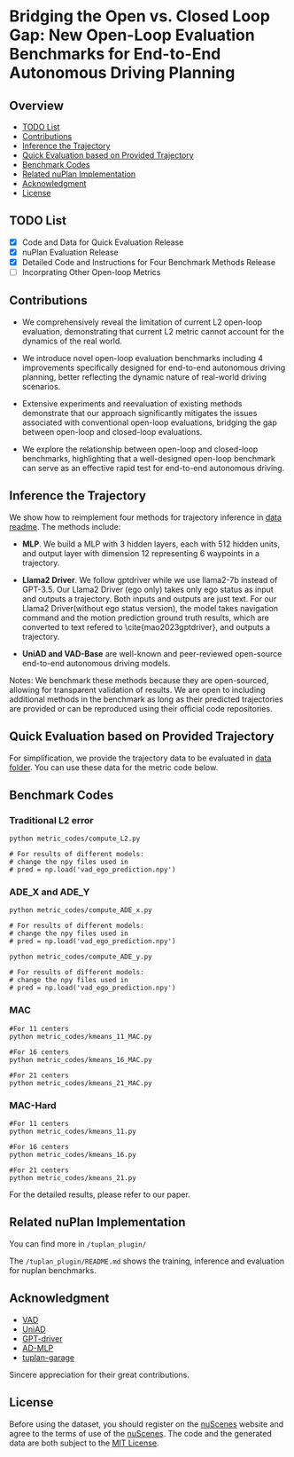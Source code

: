 
# Bridging the Open vs. Closed Loop Gap: New Open-Loop Evaluation Benchmarks for End-to-End Autonomous Driving Planning

## Overview
- [TODO List](#todo-list)
- [Contributions](#contributions)
- [Inference the Trajectory](#inference-the-trajectory)
- [Quick Evaluation based on Provided Trajectory](#quick-evaluation-based-on-provided-trajectory)
- [Benchmark Codes](#benchmark-codes)
- [Related nuPlan Implementation](#related-nuplan-implementation)
- [Acknowledgment](#acknowledgment)
- [License](#license)

## TODO List
- [x] Code and Data for Quick Evaluation Release
- [x] nuPlan Evaluation Release
- [x] Detailed Code and Instructions for Four Benchmark Methods Release
- [ ] Incorprating Other Open-loop Metrics

## Contributions
* We comprehensively reveal the limitation of current L2 open-loop evaluation, demonstrating that current L2 metric cannot account for the dynamics of the real world.

* We introduce novel open-loop evaluation benchmarks including 4 improvements specifically designed for end-to-end autonomous driving planning, better reflecting the dynamic nature of real-world driving scenarios.

* Extensive experiments and reevaluation of existing methods demonstrate that our approach significantly mitigates the issues associated with conventional open-loop evaluations, bridging the gap between open-loop and closed-loop evaluations.

* We explore the relationship between open-loop and closed-loop benchmarks, highlighting that a well-designed open-loop benchmark can serve as an effective rapid test for end-to-end autonomous driving.

## Inference the Trajectory

We show how to reimplement four methods for trajectory inference in [data readme](data/README.md). The methods include:

* **MLP**. We build a MLP with 3 hidden layers, each with 512 hidden units, and output layer with dimension 12 representing 6 waypoints in a trajectory.

* **Llama2 Driver**. We follow gptdriver while we use llama2-7b instead of GPT-3.5. Our Llama2 Driver (ego only) takes only ego status as input and outputs a trajectory. Both inputs and outputs are just text. For our Llama2 Driver(without ego status version), the model takes navigation command and the motion prediction ground truth results, which are converted to text refered to \cite{mao2023gptdriver}, and outputs a trajectory. 

* **UniAD and VAD-Base** are well-known and peer-reviewed open-source end-to-end autonomous driving models.

Notes: We benchmark these methods because they are open-sourced, allowing for transparent validation of results. We are open to including additional methods in the benchmark as long as their predicted trajectories are provided or can be reproduced using their official code repositories.

## Quick Evaluation based on Provided Trajectory

For simplification, we provide the trajectory data to be evaluated in [data folder](data). You can use these data for the metric code below.

## Benchmark Codes

### Traditional L2 error
```shell
python metric_codes/compute_L2.py

# For results of different models:
# change the npy files used in
# pred = np.load('vad_ego_prediction.npy') 
```

### ADE_X and ADE_Y
```shell
python metric_codes/compute_ADE_x.py

# For results of different models:
# change the npy files used in
# pred = np.load('vad_ego_prediction.npy') 
```

```shell
python metric_codes/compute_ADE_y.py

# For results of different models:
# change the npy files used in
# pred = np.load('vad_ego_prediction.npy') 
```

### MAC
```shell
#For 11 centers
python metric_codes/kmeans_11_MAC.py

#For 16 centers
python metric_codes/kmeans_16_MAC.py

#For 21 centers
python metric_codes/kmeans_21_MAC.py
```


### MAC-Hard

```shell
#For 11 centers
python metric_codes/kmeans_11.py

#For 16 centers
python metric_codes/kmeans_16.py

#For 21 centers
python metric_codes/kmeans_21.py
```

For the detailed results, please refer to our paper.

## Related nuPlan Implementation
You can find more in `/tuplan_plugin/`

The `/tuplan_plugin/README.md` shows the training, inference and evaluation for nuplan benchmarks.

## Acknowledgment
- [VAD](https://github.com/hustvl/VAD)
- [UniAD](https://github.com/OpenDriveLab/UniAD)
- [GPT-driver](https://github.com/PointsCoder/GPT-Driver)
- [AD-MLP](https://github.com/E2E-AD/AD-MLP)
- [tuplan-garage](https://github.com/autonomousvision/tuplan_garage)

Sincere appreciation for their great contributions.


## License

Before using the dataset, you should register on the [nuScenes](https://www.nuscenes.org/nuscenes) website and agree to the terms of use of the [nuScenes](https://www.nuscenes.org/nuscenes). 
The code and the generated data are both subject to the [MIT License](./LICENSE).